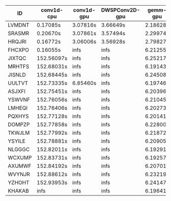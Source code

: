 |ID|conv1d-cpu|conv1d-gpu|DWSPConv2D-gpu|gemm-gpu|avg|
|-|-|-|-|-|-|
|LVMDNT|0.17085s|3.07816s|3.66649s|2.18628s|2.27544s|
|SRASMR|0.20670s|3.07861s|3.57494s|2.29974s|2.29000s|
|HRQJRI|0.16772s|3.06006s|3.56928s|2.79827s|2.39883s|
|FHCXPO|0.16055s|infs|infs|6.21255s|infs|
|JIXTQC|152.56097s|infs|infs|6.25217s|infs|
|MRHTFS|152.68031s|infs|infs|6.19143s|infs|
|JISNLD|152.68445s|infs|infs|6.24508s|infs|
|UULTVT|152.73335s|6.85460s|infs|6.19746s|infs|
|ASJXFI|152.75451s|infs|infs|6.20396s|infs|
|YSWVNF|152.76056s|infs|infs|6.21045s|infs|
|LMHEQI|152.76406s|infs|infs|6.20273s|infs|
|PQXHYS|152.77128s|infs|infs|6.20141s|infs|
|DOMPZP|152.77858s|infs|infs|6.22800s|infs|
|TKWJLM|152.77992s|infs|infs|6.21872s|infs|
|YSYILE|152.78881s|infs|infs|6.20905s|infs|
|NLGGGC|152.82011s|infs|infs|6.19291s|infs|
|WCXUMP|152.83731s|infs|infs|6.19257s|infs|
|AXUMWF|152.84192s|infs|infs|6.20701s|infs|
|WVYNJR|152.88612s|infs|infs|6.23219s|infs|
|YZHOHT|152.93953s|infs|infs|6.24147s|infs|
|KHAKAB|infs|infs|infs|6.19641s|infs|

